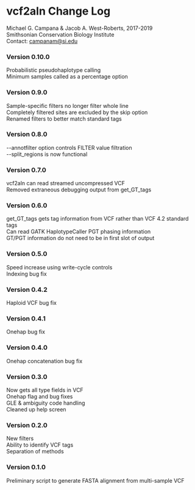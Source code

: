 # vcf2aln Change Log  
Michael G. Campana & Jacob A. West-Roberts, 2017-2019  
Smithsonian Conservation Biology Institute  
Contact: campanam@si.edu  

### Version 0.10.0  
Probabilistic pseudohaplotype calling  
Minimum samples called as a percentage option  

### Version 0.9.0  
Sample-specific filters no longer filter whole line  
Completely filtered sites are excluded by the skip option  
Renamed filters to better match standard tags  

### Version 0.8.0  
--annotfilter option controls FILTER value filtration  
--split_regions is now functional  

### Version 0.7.0  
vcf2aln can read streamed uncompressed VCF  
Removed extraneous debugging output from get_GT_tags  

### Version 0.6.0  
get_GT_tags gets tag information from VCF rather than VCF 4.2 standard tags  
Can read GATK HaplotypeCaller PGT phasing information  
GT/PGT information do not need to be in first slot of output   

### Version 0.5.0  
Speed increase using write-cycle controls  
Indexing bug fix  

### Version 0.4.2  
Haploid VCF bug fix  

### Version 0.4.1  
Onehap bug fix  

### Version 0.4.0  
Onehap concatenation bug fix  

### Version 0.3.0  
Now gets all type fields in VCF  
Onehap flag and bug fixes  
GLE & ambiguity code handling  
Cleaned up help screen  

### Version 0.2.0  
New filters  
Ability to identify VCF tags  
Separation of methods  

### Version 0.1.0  
Preliminary script to generate FASTA alignment from multi-sample VCF  

